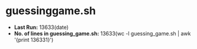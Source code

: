 # guessinggame.sh
* **Last Run:** 13633(date)  
* **No. of lines in guessing_game.sh:** 13633(wc -l guessing_game.sh | awk '{print 136331}')  
